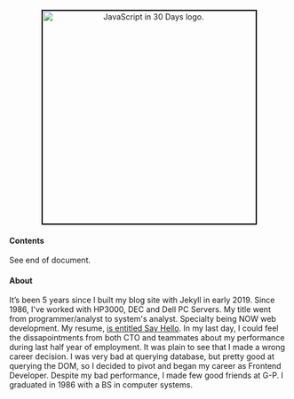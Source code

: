 <!--~~~~~~~~~~~~~~~~~~~~~~~~~~~~~~~~~~~~~~~~~~~~~~~~~~~~~~~~~~~~~~~~~~~~~~~~~~~~~~~~~~~~~~~~~~~~-->
<!--~~~~~~~~~~~~~~~~~~~~~~~~~~ 01. javascript in 30 days logo (01) ~~~~~~~~~~~~~~~~~~~~~~~~~~~-->
<!--~~~~~~~~~~~~~~~~~~~~~~~~~~~~~~~~~~~~~~~~~~~~~~~~~~~~~~~~~~~~~~~~~~~~~~~~~~~~~~~~~~~~~~~~~~~~-->
<!--~~~~~~~~~~~~~~~~~~~~~~~~~~~~~ readme.md of js-in-30-days.org ~~~~~~~~~~~~~~~~~~~~~~~~~~~~~~-->
<!--~~~~~~~~~~~~~~~~~~~~~~~~~~~~~~~~~~~~~~~~~~~~~~~~~~~~~~~~~~~~~~~~~~~~~~~~~~~~~~~~~~~~~~~~~~~~-->
<p align="center">
  <img src="./images/image001.jpeg"
  title="JavaScript in 30 Days logo"
  alt="JavaScript in 30 Days logo."
  style="border: 2px solid #000000; width:4in;" />

<h4>Contents</h4>
<p>See end of document.</p>

<h4>About</h4>
It’s been 5 years since I built my blog site with Jekyll in early 2019. Since 1986, I've worked with HP3000, DEC and Dell PC Servers. My title went from programmer/analyst to system's analyst. Specialty being NOW web development. My resume, <a href="https//sayhello.bauska.org">is entitled Say Hello</a>. In my last day, I could feel the dissapointments from both CTO and teammates about my performance during last half year of employment. It was plain to see that I made a wrong career decision. I was very bad at querying database, but pretty good at querying the DOM, so I decided to pivot and began my career as Frontend Developer. Despite my bad performance, I made few good friends at G-P.  I graduated in 1986 with a BS in computer systems.

